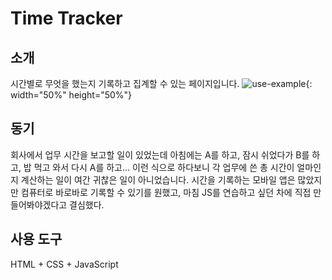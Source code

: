 # Time Tracker

## 소개
시간별로 무엇을 했는지 기록하고 집계할 수 있는 페이지입니다.
![use-example](https://user-images.githubusercontent.com/40853572/153446832-d54e3f4e-b715-4588-bf60-1a1566b59925.png){: width="50%" height="50%"}


## 동기
회사에서 업무 시간을 보고할 일이 있었는데 아침에는 A를 하고, 잠시 쉬었다가 B를 하고, 밥 먹고 와서 다시 A를 하고... 이런 식으로 하다보니 각 업무에 쓴 총 시간이 얼마인지 계산하는 일이 여간 귀찮은 일이 아니었습니다.
시간을 기록하는 모바일 앱은 많았지만 컴퓨터로 바로바로 기록할 수 있기를 원했고, 마침 JS를 연습하고 싶던 차에 직접 만들어봐야겠다고 결심했다.

### 

## 사용 도구
HTML + CSS + JavaScript

## 
